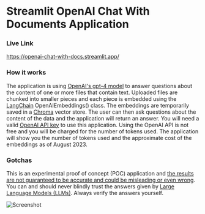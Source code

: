 # Streamlit OpenAI Chat With Documents Application

### Live Link
https://openai-chat-with-docs.streamlit.app/ 

### How it works
The application is using [OpenAI's gpt-4 model](https://platform.openai.com/docs/models/gpt-4) to answer questions about the content of one or more files that contain text. Uploaded files are chunked into smaller pieces and each piece is embedded using the [LangChain](https://python.langchain.com/docs/get_started/introduction.html) OpenAIEmbeddings() class. The embeddings are temporarily saved in a [Chroma](https://python.langchain.com/docs/modules/data_connection/vectorstores/integrations/chroma) vector store.
The user can then ask questions about the content of the data and the application will return an answer. You will need a valid [OpenAI API key](https://help.openai.com/en/articles/4936850-where-do-i-find-my-secret-api-key) to use this application. Using the OpenAI API is not free and you will be charged for the number of tokens used. The application will show you the number of tokens used and the approximate cost of the embeddings as of August 2023.

### Gotchas
This is an experimental proof of concept (POC) application and [the results are not guaranteed to be accurate and could be misleading or even wrong](https://becominghuman.ai/why-large-language-models-like-chatgpt-are-bullshit-artists-c4d5bb850852). You can and should never blindly trust the answers given by [Large Language Models (LLMs)](https://en.wikipedia.org/wiki/Large_language_model). Always verify the answers yourself.

![Screenshot](screenshot.PNG)
